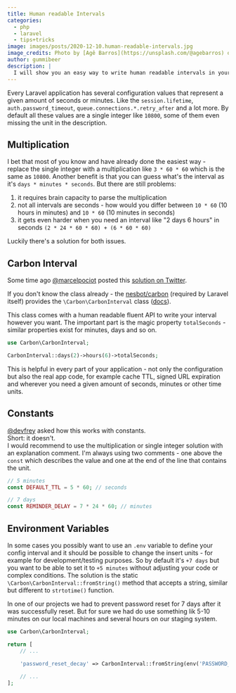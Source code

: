 ```yaml
---
title: Human readable Intervals
categories:
  - php
  - laravel
  - tips+tricks
image: images/posts/2020-12-10.human-readable-intervals.jpg
image_credits: Photo by [Agê Barros](https://unsplash.com/@agebarros) on [Unsplash](https://unsplash.com/photos/rBPOfVqROzY)
author: gummibeer
description: |
  I will show you an easy way to write human readable intervals in your Laravel config and everywhere else.
---
```


Every Laravel application has several configuration values that represent a given amount of seconds or minutes.
Like the `session.lifetime`, `auth.password_timeout`, `queue.connections.*.retry_after` and a lot more.
By default all these values are a single integer like `10800`, some of them even missing the unit in the description.

## Multiplication

I bet that most of you know and have already done the easiest way - replace the single integer with a multiplication like `3 * 60 * 60` which is the same as `10800`.
Another benefit is that you can guess what's the interval as it's `days * minutes * seconds`.
But there are still problems:

1. it requires brain capacity to parse the multiplication
2. not all intervals are seconds - how would you differ between `10 * 60` (10 hours in minutes) and `10 * 60` (10 minutes in seconds)
3. it gets even harder when you need an interval like "2 days 6 hours" in seconds `(2 * 24 * 60 * 60) + (6 * 60 * 60)`

Luckily there's a solution for both issues.

## Carbon Interval

Some time ago [@marcelpociot](https://twitter.com/marcelpociot) posted this [solution on Twitter](https://twitter.com/marcelpociot/status/1176018954986426368).

If you don't know the class already - the [nesbot/carbon](https://github.com/briannesbitt/Carbon) (required by Laravel itself) provides the `\Carbon\CarbonInterval` class ([docs](https://carbon.nesbot.com/docs/#api-interval)).

This class comes with a human readable fluent API to write your interval however you want.
The important part is the magic property `totalSeconds` - similar properties exist for minutes, days and so on.

```php
use Carbon\CarbonInterval;

CarbonInterval::days(2)->hours(6)->totalSeconds;
```

This is helpful in every part of your application - not only the configuration but also the real app code, for example cache TTL, signed URL expiration and wherever you need a given amount of seconds, minutes or other time units.

## Constants

[@devfrey](https://twitter.com/devfrey) asked how this works with constants.  
Short: it doesn't.  
I would recommend to use the multiplication or single integer solution with an explanation comment. I'm always using two comments - one above the `const` which describes the value and one at the end of the line that contains the unit.

```php
// 5 minutes
const DEFAULT_TTL = 5 * 60; // seconds

// 7 days
const REMINDER_DELAY = 7 * 24 * 60; // minutes
```

## Environment Variables

In some cases you possibly want to use an `.env` variable to define your config interval and it should be possible to change the insert units - for example for development/testing purposes.
So by default it's `+7 days` but you want to be able to set it to `+5 minutes` without adjusting your code or complex conditions.
The solution is the static `\Carbon\CarbonInterval::fromString()` method that accepts a string, similar but different to `strtotime()` function.

In one of our projects we had to prevent password reset for 7 days after it was successfully reset. But for sure we had do use something lik 5-10 minutes on our local machines and several hours on our staging system. 

```php config/auth.php
use Carbon\CarbonInterval;

return [
    // ...

    'password_reset_decay' => CarbonInterval::fromString(env('PASSWORD_RESET_DECAY', '7 days'))->totalSeconds,
    
    // ...
];
```
